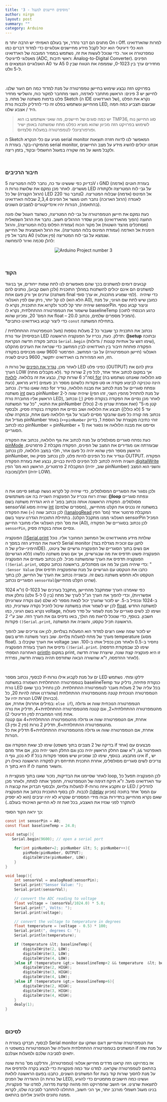 ```yaml
---
title: '3 - מוסיפים חיישנים למעגל'
author: nirgn
layout: post
summary: ""
category: Arduino
---
```

מתגים הם דבר נהדר, אך בעולם האמיתי יש הרבה יותר מ On ו Off. למרות שהארדואינו הוא כלי דיגיטלי הוא יכול לקבל מידע מחיישנים אנלוגיים כדי למדוד דברים כמו טמפרטורה או אור. כדי שנוכל לעשות את זה, נשתמש בממיר המובנה של הארדואינו מאנלוגי לדיגיטלי (ADC, ראשי תיבות: Analog-to-Digital Converter). הפינים האנלוגיים הנמצאים מ A0 עד A5 מחזירים ערך בין 0-1023, שממפה את הטווח שבין 0 ל-5 וולט.

<!--more-->

&nbsp;

בפרויקט הזה נבצע שימוש בחיישן טמפרטורה על מנת למדוד כמה חם העור שלנו. לחיישן יש 3 פינים: הראשון מתחבר לאדמה, השני מתחבר למקור כוח, והשלישי מחזיר פלט בדמות משתנה של מתח. ב Sketch (ה IDE של הארדואינו), נקרא את הפלט מהחיישן ונשתמש בפלט זה כדי להדליק ולכבות נורת LED, שבעצם תצביע כמה חמה היד / אצבע שלנו.

> יש כמה סוגים של חיישנים, מה שאני אשתמש בו הוא TMP36, סוג החיישן נוח לשימוש בפרויקט הזה מכיוון שהוא מוציא כפלט מתח שמשתנה באופן ישיר ופורפורציונלי לטמפרטורה במעלות סלצזיוס.

ה Sketch מגיע עם כלי הנקרא serial monitor המאפשר לנו לדווח חזרה תוצאות מהמיקרו-בקר. בעזרת ה serial monitor, אנחנו יכולים להשיג מידע על מצב החיישנים ולקבל מושג על מה שקורה במעגל החשמלי ובקוד, בזמן ריצה.

&nbsp;

### חיבור הרכיבים

בדיוק כפי שעשינו עד כה, נחבר ללוח המטריצה 5V ו GND (אדמה) בעזרת חוטים מגשרים. לאחר מכן נמקם את שלושת נורות ה LED על גבי לוח המטריצה ולקתודה (הרגל הקצרה) של כל LED נחבר נגד 220Ω אל המינוס (אדמה) שבלוח המטריצה. לאנודה (הרגל הארוכה) נחבר חוט מגשר אל הפינים 2,3,4 שבלוח הארדואינו (בהתאמה), הנורות יהיו אינדיקטורים למצבים השונים.

כעת נמקם את חיישן הטמפרטורה על גבי לוח המטריצה, כשהצד העגול שלו פונה החוצה (הפוך מהארדואינו) מכיוון שסדר ההרגלים חשוב. נחבר את הרגל השמאלית (מסתכלים מהצד השטוח) אל מקור הכוח (עמודת הפלוס בלוח המטריצה), והרגל הימנית אל האדמה (עמודת המינוס בלוח המטריצה). את הרגל האמצעית של החיישן נחבר אל פין A0 (פין אנלוגי) שנמצא על גבי לוח המטריצה.  
להלן סכמה ואיור להמחשה:

<div style="text-align: center;">
  <img src="/assets/img/posts/arduino-3/Arduino_Project_num3.png" alt="Arduino Project number 3">
</div>

&nbsp;

### הקוד

קבועים דומים למשתנים בכך שהם מאפשרים לנו לתת שמות ייחודים, אך בניגוד למשתנים הם אינם יכולים להשתנות במהלך התוכנית (ולכן השם קבוע), נותנים להם ערכים אך ורק פעם אחת (משתנה final למי שמגיע מתכנות, או ערך סופי).  כדי שיהיה לנו קל יותר, ניתן שם לפין האנלוגי (הלא הוא A0), כמובן שיש לתת שם הגיוני, על מנת שיהיה יותר קל לזכור ולקרוא את התוכנית, נקרא לו sensorPin. וניצור קבוע נוסף שישמור את הטמפרטורה ההתחלתית, נקרא לו baselineTemp (כרגע הכנסתי לתוכו את המס' 20, ומכיוון שהוא float &#8211; המכיל מספרים שלמים, נכתוב 20.0).  
*כדי ליצור קבוע בארדואינו כותבים `const` בתחילת המשתנה.

נכתוב את התכנית כך שעבור כל 2 מעלות נוספות (מעל הטמפרטורה ההתחלתית / הבסיסית) עוד נורת LED תדלק. כעת, נכריז על הפונקציה הראשונה: **()setup** ובתוכה נכתוב פקודה חדשה הנקראת `Serial.begin` (שימו דגש על אותיות קטנות / גדולות), הפקודה פותחת חיבור בין הארדואינו לבין המחשב כדי שנראה את הערכים מהקלט האנלוגי (חיישן הטמפרטורה) על גבי המחשב. הפרמטר 9600 שאנו מכניסים בפקודה הזו, הוא המהירות בו הארדואינו יתקשר, 9600 ביטים לשניה.

לאחר מכן, [נגדיר את הפינים](http://arduino.cc/en/Reference/PinMode) של נורות ה LED כפיני פלט (OUTPUT) וניתן להם את הערך LOW (לא מקבלים מתח). אך במקום לכתוב אחד אחד, לכל פין 2 שורות קוד (סה"כ 6 שורות קוד), נבצע את זה בלולאה. [לולאת for](http://arduino.cc/en/Reference/For) (סוג הלולאה שאנחנו נשתמש בה כעת) הינה טכניקה לביצוע פקודה או סט פקודות כלשהם מספר רב פעמים (ידוע מראש, כמה שאנו נגדיר). נכתוב for ונפתח סוגריים על מנת לכתוב את מבנה הלולאה, נגדיר משתנה [int](http://arduino.cc/en/Reference/Int) בשם pinNumber שיהיה שווה ל-2 (על מנת להתחיל מהפין השני, זהו הפין הראשון אליו מחוברת נורת LED), לאחר מכן נסיים את הפקודה בנקודה פסיק (;) ונכתוב את התנאי, "כל עוד המשתנה pinNumber קטן מ-5" {זאת אומרת שנרוץ מ-2 (כולל) עד 5 (לא כולל)} תבצע את הלולאה ושוב נסיים את הפקודה בנקודה פסיק. ולבסוף נכתוב מה קורה כל פעם שהבקר מסיים לעבור על גוף הלולאה פעם אחת, ובמקרה שלנו מגדיל את pinNumber באחד (`++pinNumber` זוהי כתיבה מקוצרת של הוספת 1, בדיוק כמו לכתוב pinNumber = pinNumber + 1) וסיימנו את מבנה הלולאה אז נסגור את הסוגריים.

כעת נפתח סוגריים מסולסלים על מנת לכתוב את גוף הלולאה, נכתוב את הפקודה [pinMode](http://arduino.cc/en/Reference/PinMode) שבעזרתה אנו מגדירים את המצב של הפינים, הפקודה מקבלת 2 פרמרטים, הראשון מספר הפין שהוא יהיה כל פעם אחר, תלוי במצב הלולאה, לכן נכתוב pinNumber, ונגדיר את כל הפינים להיות פלט, לכן נכתוב פסיק ואז OUTPUT. הפקודה השניה תיהיה לכתוב לכל הפינים להיות כבויים, נבצע זאת בעזרת הפקודה [digitalWrite](http://arduino.cc/en/Reference/DigitalWrite) המקבלת 2 פרמטרים, הראשון הוא מס' הפין (שוב, יהיה pinNumber) והשני הוא המצב דולק/מכובה (יהיה LOW).

&nbsp;

סיימנו את ה setup ולכן נסגור את הסוגריים המסולסלים, כדי שיהיה קל לקרוא נעשה שורה רווח ונכריז על הפונקציה השנייה בה אנו משתמשים: **()loop** ונפתח סוגריים מסולסלים. הפקודה הראשונה אותה נכתוב בפונ' זו היא הגדרת משתנה בשם sensorVal שיהיה מסוג [int](http://arduino.cc/en/Reference/Int) (מספרים שלמים), במשתנה זה נכניס את הקלט מהחיישן, לכן נכתוב שווה (=) ואת הפקודה [()analogRead](http://arduino.cc/en/Reference/AnalogRead) המקבלת פרמטר אחד (מס' הפין האנלוגי ממנו מתקבל הקלט). בתחילת התוכנית הגדרנו עיצור בשם sensorPin המכיל את מס' הפין האנלוגי אליו מחובר החיישן (A0), לכן נכתוב בסוגריים של הפקודה `sensorPin`, ונסיים אותה בנקודה פסיק.

הפונקציה [()Serial.print](http://www.arduino.cc/en/Serial/Print) שולחת מידע מהארדואינו אל המחשב המחובר אליו. נוכל לראות את המידע הזה במסך ה Serial monitor (לחצן עם זכוכית מגדלת בצד הימיני-עליון של הIDE). אם נשים בתוך הסוגריים של הפונקציה גרשיים של ציטוט, הפונקציה פשוט תדפיס את מה שבגרשיים, אך אם נשים משתנה כלשהו (ללא הגרשיים) הפונקציה תדפיס את הערך שהמשתנה מכיל. לכן נכתוב פעמיים את הפונקציה `()Serial.print`, כדי שיהיה מובן על מה אנו מסתכלים, בראשונה נכתוב טקסט: " `:Sensor Value` (כתבו את הטקסט עם הגרשיים על מנת שהפונקציה תדפיס את הטקסט ולא תחפש משתנה בשם זה. ובשנייה נכתוב את הערך של החיישן, לכן בתוך הסוגריים נכתוב `sensorVal`(שהינו הקלט מהחיישן).

כפי שאמרנו הערך שמתקבל מהחיישן ,מתקבל בערכים של 0-1023 (ז"א 1024 אפשרויות), וכדי להפוך את הערך הנ"ל לערך של מתח (בין 0 ל-5 וולט) נחלק אותו ב-1024 ונכפיל ב-5. יש לזכור שהערך יכול לצאת מספר לא שלם (עם נקודה עשרונית) לכן יש לשמור אותו במשתנה שיכול להכיל נקודה עשרונית, כמו [float](http://arduino.cc/en/Reference/Float). למשתנה החדש נקרא בשם הגיוני, כמו voltage, ושימו לב לשים סוגריים על מנת לשמור על סדר פעולות חשבון. בנוסף, כדי שנוכל לראות מה הולך, בואו נדפיס גם את הערך הזה. שוב ע"י 2 פקודות `()Serial.print`, הראשונה תכיל טקסט, והשניה את המשתנה.

יש לזכור שמה שאנו רוצים למדוד הוא המעלות בצלזיוס, לכן אנו צריכים שוב להפוך מערך של מתח למעלות צלזיוס. שוב ניצור משתנה חדש בשם temperature (מסוג float). את הערך שקיבלו ב voltage נחסיר ב-0.5 ולאחר מכן נכפיל אותו ב-100. ושוב נדפיס את הערך בעזרת הפונקציה `()Serial.print`. (שימו לב שבפקודת הדפסה האחרונה הוספתי [println](http://arduino.cc/en/Serial/Println) במקום print, זו היא פונקציה קצת שונה, שיוצרת שורה חדשה לאחר ההדפסה, ז"א שהשורה הבאה שתודפס תהיה בשורה חדשה, נפרדת).

&nbsp;

לבסוף, נכתוב מספר if-ים על מנת לקבוע אילו נורות LED ידלקו ומתי. נשתמש בטמפרטורה ההתחלתית השמורה במשתנה baselineTemp כנקודת פתיחה, נדליק עוד נורת LED בכל עליה של 2 מעלות מעבר לטמפרטורה ההתחלתית. לכן נתחיל בכך שאם הטמפרטורה הנוכחית קטנה מהטמפרטורה ההתחלתית (שהגדרנו אותה להיות 20, כל הנורות יהיו על LOW (כבויות).  
אחרת, אם (במילים אחרות: `else if`), הטמפרטורה הנוכחית שווה או גדולה מהטמפרטורה ההתחלתית+2, וגם קטנה מהטמפרטורה ההתחלתית+4, תדליק את נורה אחת (זהוי המחוברת לפין הדיגיטלי 2).  
אחרת, אם הטמפרטורה שווה או גדולה מהטמפרטורה ההתחלתית+4 וגם קטנה מהטמפרטורה ההתחלתית+6, תדליק 2 נורות (פין 2 ופין 3).  
אחרת, אם הטמפרטורה שווה או גדולה מהטמפרטורה ההתחלתית+6 תדליק את כל הנורות.

שימו לב שאת הפקודה וגם (בדיקה של 2 מצבים בתוך משפט if אחד) מבצעים עם האופרטור `&&`, ז"א שגם החלק הראשון יהיה נכון וגם החלק השני יהיה נכון, אם אחד מהם לא נכון, גוף ה if אינו מתבצע. בנוסף, שימו לב שמכיוון שיש מספר פקודות בכל if , יש צריכים לשים סוגריים מסולסלים, אחרת התכנית תתייחס רק לפקודה הראשונה כאילו רק היא בתוך ה if והשאר מחוצה לו.

לאחר שסיימנו את הבדיקות, נזכור שאנו בתוך פונקציית ה loop, לכן הפונקציה תפעל כל עוד הארדואינו פועל. ז"א תיקח דגימה של הטמפרטורה, תהפוך אותה למתח, ולאחר מכן למעלות צלזיוס, ולבסוף תבדוק את קבוצת ה if-ים ותקבע איזה נורות LED להדליק / לכבות. לכן בסוף התוכנית נכתוב את הפונקציה [()delay](http://arduino.cc/en/Reference/Delay) עם המס' אחד בתוכה (מכיוון שאם נקרא מהחיישן בתדירות גבוה מידי המספרים שנקרא לא יהיו יציבים (הוא לא יספיק להתקרר לפני שנזיז את האצבע, בכל זאת זה לא החיישן האיכותי בעולם..)

כך יראה הקוד הסופי:

```c
const int sensorPin = A0;
const float baselineTemp = 24.0;

void setup(){
   Serial.begin(9600); // open a serial port

    for(int pinNumber=2; pinNumber &lt; 5; pinNumber++){
        pinMode(pinNumber, OUTPUT);
        digitalWrite(pinNumber, LOW);
    }
}

void loop(){
    int sensorVal = analogRead(sensorPin);
    Serial.print("Sensor Value: ");
    Serial.print(sensorVal);

    // convert the ADC reading to voltage
    float voltage = (sensorVal/1024.0) * 5.0;
    Serial.print(", Volts: ");
    Serial.print(voltage);

    // convert the voltage to temperature in degrees
    float temperature = (voltage - 0.5) * 100;
    Serial.print(", degrees C: ");
    Serial.println(temperature);

    if (temperature &lt; baselineTemp){
        digitalWrite(2, LOW);
        digitalWrite(3, LOW);
        digitalWrite(4, LOW);
    }else if (temperature &gt;= beaselineTemp+2 && temperature  &lt; beselineTemp+4){
        digitalWrite(2, HIGH);
        digitalWrite(3, HIGH);
        digitalWrite(4, LOW);
    }else if (temperature &gt;= beaselineTemp+6){
        digitalWrite(2, HIGH);
        digitalWrite(3, HIGH);
        digitalWrite(4, HIGH);
    }
    dealy(1);
}
```

&nbsp;

### לסיכום

לבסוף, תבדקו בעזרת ה Serial monitor את הטמפרטורה שהחיישן דוגם ושחקו עם המשתנים בטמפרטורה ההתחלתית והעליה של הטמפרטורות במשפטי ה if על מנת שזה יתאים לסביבה שלכם ולמעלות אצלכם.

אז בפרויקט הזה קראנו מדדים מחיישן אנלוגי (טמפרטורה), והדלקנו מס' נורות שונה בהתאם לטמפרטורה שקראנו. למדנו עוד כמה פונקציות כדי לבצע בקרה ולהדפיס את המשתנים השונים, כתבנו בפעם הראשונה לולאת for על מנת לחסוך שורות קוד בעת ההגדרה של הפנים (של נורות ה LED), ועשינו כמה חישובים מתמטיים כדי להגיע לתוצאות שרצינו. אני חושב שהפרויקט הזה מהווה קפיצת מדרגה, למדנו עוד פונקציות, בנינו מעגל חשמלי מורכב יותר, אך הכי חשוב, התחלנו להתחבר לסביבה שלנו, לקרוא ממנה נתונים ולהגיב אליהם בהתאם.
